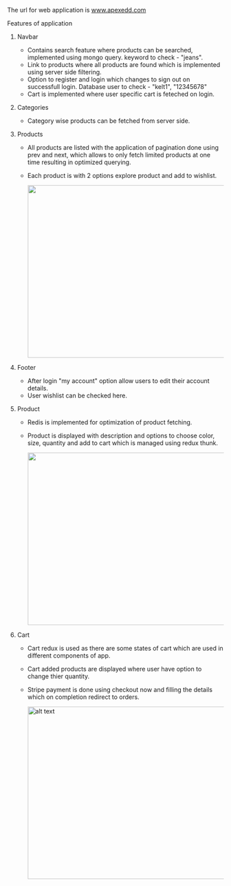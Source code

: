 The url for web application is www.apexedd.com

Features of application
1. Navbar
   - Contains search feature where products can be searched, implemented using mongo query.
     keyword to check - "jeans".
   - Link to products where all products are found  which is implemented using server side filtering.
   - Option to register and login which changes to sign out on successfull login.
     Database user to check - "kelt1", "12345678"
   - Cart is implemented where user specific cart is feteched on login.
2. Categories
   - Category wise products can be fetched from server side.
3. Products
   - All products are listed with the application of pagination done using prev and next, which allows to only 
     fetch limited products at one time resulting in optimized querying.
   - Each product is with 2 options explore product and add to wishlist.

     <img src="https://github.com/sunilkmr210/E-shop/assets/87411181/a90b03f4-583b-40da-b7ec-7cf003ae78b1" style="width:850px; height:400px;">

    
4. Footer
    - After login "my account" option allow users to edit their account details.
    - User wishlist can be checked here.
5. Product
    - Redis is implemented for optimization of product fetching.
    - Product is displayed with description and options to choose color, size, quantity and add to cart which 
      is managed using redux thunk.

      <img src="https://github.com/sunilkmr210/E-shop/assets/87411181/153e032c-2483-4c92-97f1-1e1147ede6c3" style="width:850px; height:400px;">

      
5. Cart
    - Cart redux is used as there are some states of cart which are used in different components of app.
    - Cart added products are displayed where user have option to change thier quantity.
    - Stripe payment is done using checkout now and filling the details which on completion redirect to orders.

      <img src="https://github.com/sunilkmr210/E-shop/assets/87411181/3af2ba3a-2db9-45b4-9338-1523312527e3" alt="alt text" style="width:850px; height:400px;">


